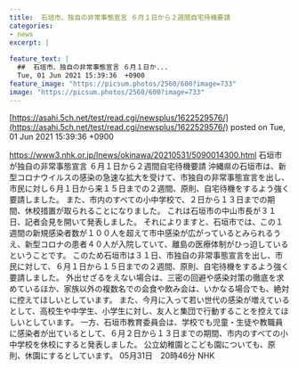 ```yaml
---
title:  石垣市、独自の非常事態宣言 ６月１日から２週間自宅待機要請  
categories:
- news
excerpt: |
  
feature_text: |
  ##  石垣市、独自の非常事態宣言 ６月１日か...
  Tue, 01 Jun 2021 15:39:36  +0900
feature_image: "https://picsum.photos/2560/600?image=733"
image: "https://picsum.photos/2560/600?image=733"
---
```


[https://asahi.5ch.net/test/read.cgi/newsplus/1622529576/](https://asahi.5ch.net/test/read.cgi/newsplus/1622529576/)
posted on Tue, 01 Jun 2021 15:39:36  +0900

<!--more-->

https://www3.nhk.or.jp/lnews/okinawa/20210531/5090014300.html 石垣市が独自の非常事態宣言 ６月１日から２週間自宅待機要請 沖縄県の石垣市は、新型コロナウイルスの感染の急速な拡大を受けて、市独自の非常事態宣言を出し、市民に対し６月１日から来１５日までの２週間、原則、自宅待機をするよう強く要請しました。 また、市内のすべての小中学校で、２日から１３日までの期間、休校措置が取られることになりました。 これは石垣市の中山市長が３１日、記者会見を開いて発表しました。 それによりますと、石垣市では、この１週間の新規感染者数が１００人を超えて市中感染が広がっているとみられるうえ、新型コロナの患者４０人が入院していて、離島の医療体制がひっ迫しているということです。 このため石垣市は３１日、市独自の非常事態宣言を出し、市民に対して、６月１日から１５日までの２週間、原則、自宅待機をするよう強く要請しました。 外出せざるをえない場合は、三密の回避や感染対策の徹底を求めているほか、家族以外の複数名での会食や飲み会は、いかなる場合でも、絶対に控えてほしいとしています。 また、今月に入って若い世代の感染が増えているとして、高校生や中学生、小学生に対し、友人と集団で行動することを控えてほしいとしています。 一方、石垣市教育委員会は、学校でも児童・生徒や教職員に感染者が出ているとして、６月２日から１３日までの期間、市内のすべての小中学校を休校にすると発表しました。 公立幼稚園とこども園についても、原則、休園にするとしています。 05月31日　20時46分 NHK

